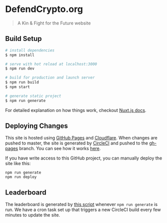 # DefendCrypto.org

> A Kin & Fight for the Future website 

## Build Setup

``` bash
# install dependencies
$ npm install

# serve with hot reload at localhost:3000
$ npm run dev

# build for production and launch server
$ npm run build
$ npm start

# generate static project
$ npm run generate
```

For detailed explanation on how things work, checkout [Nuxt.js docs](https://nuxtjs.org).

## Deploying Changes

This site is hosted using [GitHub Pages](https://pages.github.com/) and [Cloudflare](https://www.cloudflare.com/). When changes are pushed to master, the site is generated by [CircleCI](https://circleci.com/gh/fightforthefuture/defendcrypto.org) and pushed to the [gh-pages](https://github.com/fightforthefuture/defendcrypto.org/tree/gh-pages) branch. You can see how it works [here](https://github.com/fightforthefuture/defendcrypto.org/blob/master/.circleci/config.yml#L29).

If you have write access to this GitHub project, you can manually deploy the site like this:
```
npm run generate
npm run deploy
```

## Leaderboard

The leaderboard is generated by [this script](https://github.com/fightforthefuture/defendcrypto.org/blob/master/scripts/generate-leaderboard.js) whenever `npm run generate` is run. We have a cron task set up that triggers a new CircleCI build every few minutes to update the site.
